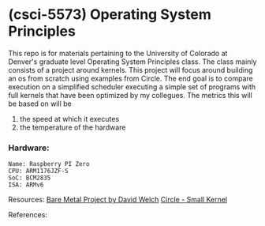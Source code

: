 # (csci-5573) Operating System Principles
This repo is for materials pertaining to the University of Colorado at Denver's graduate level Operating System Principles class.
The class mainly consists of a project around kernels.
This project will focus around building an os from scratch using examples from Circle. The end goal is to compare execution on a simplified scheduler executing a simple set of programs with full kernels that have been optimized by my collegues. 
The metrics this will be based on will be
1) the speed at which it executes 
2) the temperature of the hardware



### Hardware:
    Name: Raspberry PI Zero
    CPU: ARM1176JZF-S
    SoC: BCM2835
    ISA: ARMv6


Resources:
[Bare Metal Project by David Welch](https://github.com/dwelch67/raspberrypi-zero)
[Circle - Small Kernel](https://github.com/rsta2/circle)

References:

